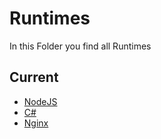 # Runtimes

In this Folder you find all Runtimes 

## Current

- [NodeJS](/runtimes/NodeJS.json)
- [C#](c#.json)
- [Nginx](Nginx.json)

